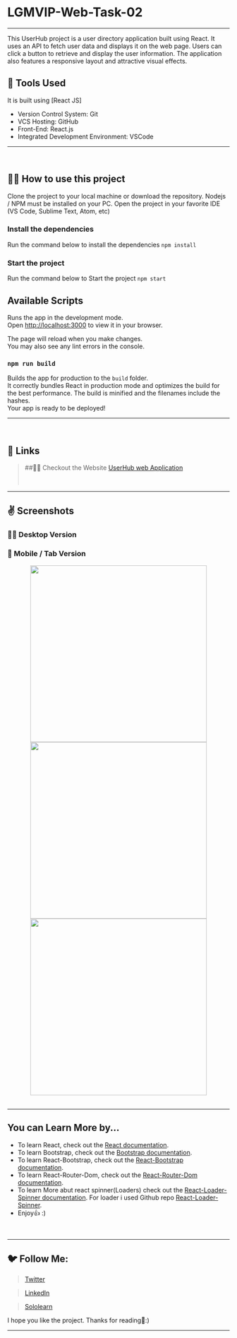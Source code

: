 <!-- Created by ★ Hemant ★ -->

# LGMVIP-Web-Task-02

<hr/>
This UserHub project is a user directory application built using React. It uses an API to fetch user data and displays it on the web page. 
Users can click a button to retrieve and display the user information. The application also features a responsive layout and attractive visual effects.
<br/>

## 🔨 Tools Used

It is built using [React JS]

- Version Control System: Git
- VCS Hosting: GitHub
- Front-End: React.js
- Integrated Development Environment: VSCode
<hr/>
<br/>

## 👨‍💻 How to use this project

Clone the project to your local machine or download the repository.
Nodejs / NPM must be installed on your PC.
Open the project in your favorite IDE (VS Code, Sublime Text, Atom, etc)

### Install the dependencies

Run the command below to install the dependencies
`npm install`

### Start the project

Run the command below to Start the project
`npm start`

## Available Scripts

Runs the app in the development mode.\
Open [http://localhost:3000](http://localhost:3000) to view it in your browser.

The page will reload when you make changes.\
You may also see any lint errors in the console.

### `npm run build`

Builds the app for production to the `build` folder.\
It correctly bundles React in production mode and optimizes the build for the best performance.
The build is minified and the filenames include the hashes.\
Your app is ready to be deployed!

<hr/>
<br/>

## 🔗 Links

> ##💁‍♂️ Checkout the Website [UserHub web Application](https://lgmvip-web-task-02.netlify.app/)
>
> <br/>

<hr/>

## ✌️ Screenshots

### 🧑‍💻 Desktop Version

### 📲 Mobile / Tab Version

<div align="center">
    <img src="https://github.com/Hemantk1234/LGMVIP-Web-Task-02/assets/125623888/6390180e-98ac-4173-9499-267e1d9eaef1" width="400px"</img>
    <img src="https://github.com/Hemantk1234/LGMVIP-Web-Task-02/assets/125623888/8656391d-37cd-4e12-b333-b7cbf1ecec7b" width="400px"</img>
    <img src="https://github.com/Hemantk1234/LGMVIP-Web-Task-02/assets/125623888/2f533344-5386-4e8f-ba83-d2cbdd6112b9" width="400px"</img>
</div>
<br/>

<hr/>

## You can Learn More by...

- To learn React, check out the [React documentation](https://reactjs.org/).
- To learn Bootstrap, check out the [Bootstrap documentation](https://getbootstrap.com/docs/5.0/getting-started/introduction/).
- To learn React-Bootstrap, check out the [React-Bootstrap documentation](https://react-bootstrap.github.io/).
- To learn React-Router-Dom, check out the [React-Router-Dom documentation](https://reactrouter.com/web/guides/quick-start).
- To learn More abut react spinner(Loaders) check out the [React-Loader-Spinner documentation](https://www.npmjs.com/package/react-loader-spinner).
  For loader i used Github repo [React-Loader-Spinner](https://github.com/davidhu2000/react-spinners).
- Enjoy👍 :)
<br/>
<hr/>

## 🐦 Follow Me:

> [Twitter](https://twitter.com/HemantkEtc116)

> [LinkedIn](https://www.linkedin.com/in/hemant-kumbhalkar-87393b235/)

> [Sololearn](https://www.sololearn.com/profile/24572821)

I hope you like the project. Thanks for reading🙋:)

<hr/>
<br/>
